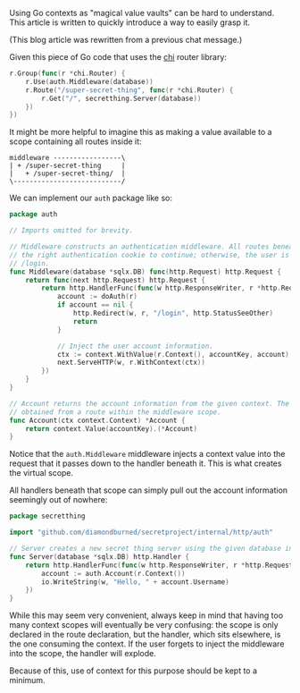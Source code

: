 Using Go contexts as "magical value vaults" can be hard to understand. This article is written to quickly introduce a way to easily grasp it.

(This blog article was rewritten from a previous chat message.)

Given this piece of Go code that uses the [chi](https://github.com/go-chi/chi) router library:

```go
r.Group(func(r *chi.Router) {
    r.Use(auth.Middleware(database))
    r.Route("/super-secret-thing", func(r *chi.Router) {
        r.Get("/", secretthing.Server(database))
    })
})
```

It might be more helpful to imagine this as making a value available to a scope containing all routes inside it:

```
middleware -----------------\
| + /super-secret-thing     |
|   + /super-secret-thing/  |
\---------------------------/
```

We can implement our `auth` package like so:

```go
package auth

// Imports omitted for brevity.

// Middleware constructs an authentication middleware. All routes beneath it must have 
// the right authentication cookie to continue; otherwise, the user is redirected to
// /login.
func Middleware(database *sqlx.DB) func(http.Request) http.Request {
    return func(next http.Request) http.Request {
        return http.HandlerFunc(func(w http.ResponseWriter, r *http.Request) {
            account := doAuth(r)
            if account == nil {
                http.Redirect(w, r, "/login", http.StatusSeeOther)
                return
            }

            // Inject the user account information.
            ctx := context.WithValue(r.Context(), accountKey, account)
            next.ServeHTTP(w, r.WithContext(ctx))
        })
    }
}

// Account returns the account information from the given context. The context must be
// obtained from a route within the middleware scope.
func Account(ctx context.Context) *Account {
    return context.Value(accountKey).(*Account)
}
```

Notice that the `auth.Middleware` middleware injects a context value into the request that it passes down to the handler beneath it. This is what creates the virtual scope.

All handlers beneath that scope can simply pull out the account information seemingly out of nowhere:

```go
package secretthing

import "github.com/diamondburned/secretproject/internal/http/auth"

// Server creates a new secret thing server using the given database instance.
func Server(database *sqlx.DB) http.Handler {
    return http.HandlerFunc(func(w http.ResponseWriter, r *http.Request) {
        account := auth.Account(r.Context())
        io.WriteString(w, "Hello, " + account.Username)
    })
}
```

While this may seem very convenient, always keep in mind that having too many context scopes will eventually be very confusing: the scope is only declared in the route declaration, but the handler, which sits elsewhere, is the one consuming the context. If the user forgets to inject the middleware into the scope, the handler will explode.

Because of this, use of context for this purpose should be kept to a minimum.
